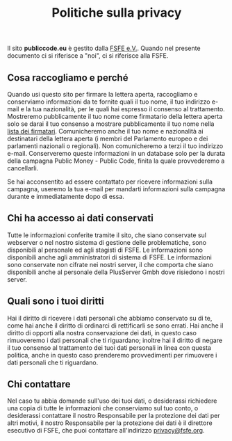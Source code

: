 ﻿---
title: "Politiche sulla privacy"
type: page
layout: subpage
version: 1
---

Il sito **publiccode.eu** è gestito dalla [FSFE
e.V.](https://fsfe.org/about/legal/imprint.html). Quando nel presente documento
ci si riferisce a "noi", ci si riferisce alla FSFE.

## Cosa raccogliamo e perché

Quando usi questo sito per firmare la lettera aperta, raccogliamo
e conserviamo informazioni da te fornite quali il tuo nome, il tuo indirizzo e-mail e
la tua nazionalità, per le quali hai espresso il consenso al trattamento. Mostreremo
pubblicamente il tuo nome come firmatario della lettera aperta solo se darai il tuo consenso
a mostrare pubblicamente il tuo nome nella [lista dei firmatari](/openletter/all-signatures). Comunicheremo anche
il tuo nome e nazionalità ai destinatari della lettera
aperta (i membri del Parlamento europeo e dei parlamenti nazionali o
regionali). Non comunicheremo a terzi il tuo indirizzo e-mail.
Conserveremo queste informazioni in un database solo per la durata della
campagna Public Money - Public Code, finita la quale provvederemo a cancellarli.

Se hai acconsentito ad essere contattato per ricevere informazioni sulla campagna,
useremo la tua e-mail per mandarti informazioni sulla
campagna durante e immediatamente dopo di essa.

## Chi ha accesso ai dati conservati

Tutte le informazioni conferite tramite il sito, che siano conservate
sul webserver o nel nostro sistema di gestione delle problematiche, sono disponibili al
personale ed agli stagisti di FSFE. Le informazioni sono disponibili anche agli amministratori di sistema di FSFE.
 Le informazioni sono conservate non cifrate nei
nostri server, il che comporta che siano disponibili anche al
personale della PlusServer Gmbh dove risiedono i nostri server.

## Quali sono i tuoi diritti

Hai il diritto di ricevere i dati personali che abbiamo conservato
su di te, come hai anche il diritto di ordinarci di rettificarli se
sono errati. Hai anche il diritto di opporti alla nostra conservazione
dei dati, in questo caso rimuoveremo i dati personali che ti riguardano;
inoltre hai il diritto di negare il tuo consenso al trattamento dei tuoi
dati personali in linea con questa politica, anche in questo caso prenderemo
provvedimenti per rimuovere i dati personali che ti riguardano.

## Chi contattare

Nel caso tu abbia domande sull'uso dei tuoi dati, o desiderassi
richiedere una copia di tutte le informazioni che conserviamo sul tuo conto, o
desiderassi contattare il nostro Responsabile per la protezione dei dati per altri
motivi, il nostro Responsabile per la protezione dei dati è il
direttore esecutivo di FSFE, che puoi contattare all'indirizzo [privacy@fsfe.org](mailto:privacy@fsfe.org).

